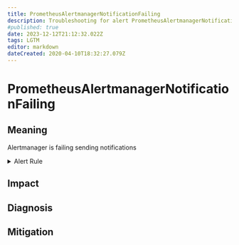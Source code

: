 ```yaml
---
title: PrometheusAlertmanagerNotificationFailing
description: Troubleshooting for alert PrometheusAlertmanagerNotificationFailing
#published: true
date: 2023-12-12T21:12:32.022Z
tags: LGTM
editor: markdown
dateCreated: 2020-04-10T18:32:27.079Z
---
```


# PrometheusAlertmanagerNotificationFailing

## Meaning
[//]: # "Short paragraph that explains what the alert means"
Alertmanager is failing sending notifications

<details>
  <summary>Alert Rule</summary>

  ```yaml
alert: PrometheusAlertmanagerNotificationFailing
expr: rate(alertmanager_notifications_failed_total[1m]) > 0
for: 0m
labels:
    severity: critical
annotations:
    summary: Prometheus AlertManager notification failing (instance {{ $labels.instance }})
    description: |-
        Alertmanager is failing sending notifications
          VALUE = {{ $value }}
          LABELS = {{ $labels }}
    runbook: http://wiki.ringsq.io/runbook/PrometheusAlertmanagerNotificationFailing

  ```
</details>


## Impact
[//]: # "What could / will happen if the alert is not addressed"



## Diagnosis
[//]: # "Steps to take to identify the cause of the problem"



## Mitigation
[//]: # "The steps necessary to resolve the alert"
